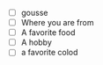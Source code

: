  - [ ] gousse
 - [ ] Where you are from
 - [ ] A favorite food
 - [ ] A hobby
 - [ ] a favorite colod
